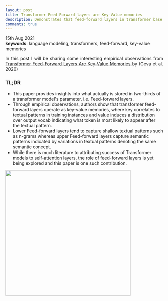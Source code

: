 ```yaml
---
layout: post
title: Transformer Feed Forward layers are Key-Value memories
description: Demonstrates that feed-forward layers in transformer base LMs operate as key-value memories, where each key correlates with textual patterns in training examples and each value induces a distribution over the output vocab.
comments: true
---
```

<!-- Mathjax Support -->
<script type="text/javascript" async
  src="https://cdn.mathjax.org/mathjax/latest/MathJax.js?config=TeX-MML-AM_CHTML">
</script>
<script>
.center {
  display: block;****
  margin-left: auto;
  margin-right: auto;
  width: 50%
}
</script>
15th Aug 2021<br/>
<b>keywords</b>: language modeling, transformers, feed-forward, key-value memories<br />

<p align="justify">
    In this post I will be sharing some interesting empirical observations from <a href="https://arxiv.org/abs/2012.14913">Transformer Feed-Forward Layers Are Key-Value Memories
</a> by (Geva et al. 2020)
</p>
<h3>TL;DR</h3>
<p align="justify">
<ul>
    <li>
        This paper provides insights into what actually is stored in two-thirds of a transformer model's parameter. i.e. Feed-forward layers.
    </li>
    <li>
        Through empirical observations, authors show that transformer feed-forward layers operate as key-value memories, where key correlates to textual patterns in training instances and value induces a distribution over output vocab indicating what token is most likely to appear after the textual pattern.
    </li>
    <li>
        Lower Feed-forward layers tend to capture shallow textual patterns such as n-grams whereas upper Feed-forward layers capture semantic patterns indicated by variations in textual patterns denoting the same semantic concept.
    </li>
    <li>
        While there is much literature to attributing success of Transformer models to self-attention layers, the role of feed-forward layers is yet being explored and this paper is one such contribution.
    </li>
</ul>
</p>
<p align="justify">
    
</p>
<img class="center" width="400px" src="{{ site.baseurl }}/assets/img/blog/tf-key-val-fig1.png"/><br/>
